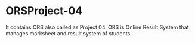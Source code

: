 # ORSProject-04
It contains ORS also called as Project 04. ORS is Online Result System that manages marksheet and result system of students.
